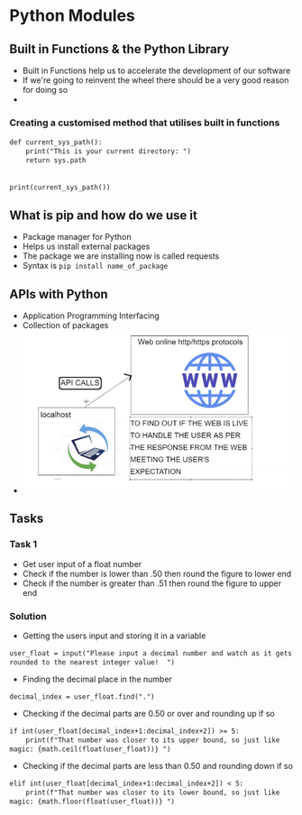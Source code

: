 # Python Modules
## Built in Functions & the Python Library
- Built in Functions help us to accelerate the development of our software
- If we're going to reinvent the wheel there should be a very good reason for doing so
-  
### Creating a customised method that utilises built in functions
```
def current_sys_path():
    print("This is your current directory: ")
    return sys.path


print(current_sys_path())
```
## What is pip and how do we use it
- Package manager for Python
- Helps us install external packages
- The package we are installing now is called requests
- Syntax is ```pip install name_of_package```
## APIs with Python
- Application Programming Interfacing
- Collection of packages
- ![API image](./API_image.png)
## Tasks
### Task 1
- Get user input of a float number
- Check if the number is lower than .50 then round the figure to lower end
- Check if the number is greater than .51 then round the figure to upper end
### Solution
- Getting the users input and storing it in a variable
```
user_float = input("Please input a decimal number and watch as it gets rounded to the nearest integer value!  ")
```
- Finding the decimal place in the number
```
decimal_index = user_float.find(".")
```
- Checking if the decimal parts are 0.50 or over and rounding up if so
```
if int(user_float[decimal_index+1:decimal_index+2]) >= 5:
    print(f"That number was closer to its upper bound, so just like magic: {math.ceil(float(user_float))} ")
```
- Checking if the decimal parts are less than 0.50 and rounding down if so
```
elif int(user_float[decimal_index+1:decimal_index+2]) < 5:
    print(f"That number was closer to its lower bound, so just like magic: {math.floor(float(user_float))} ")
```